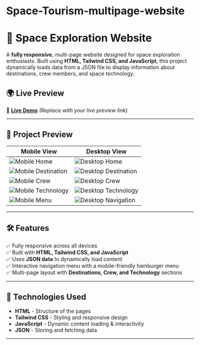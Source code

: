 # Space-Tourism-multipage-website
# 🚀 Space Exploration Website

A **fully responsive**, multi-page website designed for space exploration enthusiasts. Built using **HTML, Tailwind CSS, and JavaScript**, this project dynamically loads data from a JSON file to display information about destinations, crew members, and space technology.

## 🌍 Live Preview
🔗 **[Live Demo](#)** _(Replace with your live preview link)_

---

## 📸 Project Preview

| Mobile View | Desktop View |
|------------|--------------|
| ![Mobile Home](./assets/previews/mobile-home.png) | ![Desktop Home](./assets/previews/desktop-home.png) |
| ![Mobile Destination](./assets/previews/mobile-destination.png) | ![Desktop Destination](./assets/previews/desktop-destination.png) |
| ![Mobile Crew](./assets/previews/mobile-crew.png) | ![Desktop Crew](./assets/previews/desktop-crew.png) |
| ![Mobile Technology](./assets/previews/mobile-technology.png) | ![Desktop Technology](./assets/previews/desktop-technology.png) |
| ![Mobile Menu](./assets/previews/mobile-menu.png) | ![Desktop Navigation](./assets/previews/desktop-navigation.png) |



---

## 🛠️ Features
✅ Fully responsive across all devices  
✅ Built with **HTML, Tailwind CSS, and JavaScript**  
✅ Uses **JSON data** to dynamically load content  
✅ Interactive navigation menu with a mobile-friendly hamburger menu  
✅ Multi-page layout with **Destinations, Crew, and Technology** sections  

---

## 📂 Technologies Used
- **HTML** - Structure of the pages  
- **Tailwind CSS** - Styling and responsive design  
- **JavaScript** - Dynamic content loading & interactivity  
- **JSON** - Storing and fetching data  

---

